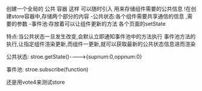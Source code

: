 创建一个全局的 公共 容器  这样 可以随时引入
用来存储组件需要的公共信息
!在创建store容器中,存储两个部分的内容
-公共状态:各个组件需要共享通信的信息 ,需要的参数
-事件池:存放着可以让组件更新的方法 各个页面的setState

特点:当公共状态一旦发生改变,会默认立即通知事件池中的方法执行
事件池方法的执行,让指定组件渲染更新,而组件一更新,就可以获取最新的公共状态信息进而渲染


公共状态:   stroe.getState()---->{supnum:0,oppnum:0}

事件池:     stroe.subscribe(function)


还是用vote4来测试store